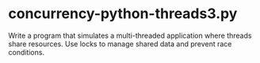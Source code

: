 # concurrency-python-threads3.py
 Write a program that simulates a multi-threaded application where threads share resources. Use locks to manage shared data and prevent race conditions.
